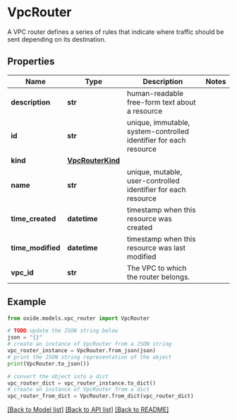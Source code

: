 # VpcRouter

A VPC router defines a series of rules that indicate where traffic should be sent depending on its destination.

## Properties

Name | Type | Description | Notes
------------ | ------------- | ------------- | -------------
**description** | **str** | human-readable free-form text about a resource | 
**id** | **str** | unique, immutable, system-controlled identifier for each resource | 
**kind** | [**VpcRouterKind**](VpcRouterKind.md) |  | 
**name** | **str** | unique, mutable, user-controlled identifier for each resource | 
**time_created** | **datetime** | timestamp when this resource was created | 
**time_modified** | **datetime** | timestamp when this resource was last modified | 
**vpc_id** | **str** | The VPC to which the router belongs. | 

## Example

```python
from oxide.models.vpc_router import VpcRouter

# TODO update the JSON string below
json = "{}"
# create an instance of VpcRouter from a JSON string
vpc_router_instance = VpcRouter.from_json(json)
# print the JSON string representation of the object
print(VpcRouter.to_json())

# convert the object into a dict
vpc_router_dict = vpc_router_instance.to_dict()
# create an instance of VpcRouter from a dict
vpc_router_from_dict = VpcRouter.from_dict(vpc_router_dict)
```
[[Back to Model list]](../README.md#documentation-for-models) [[Back to API list]](../README.md#documentation-for-api-endpoints) [[Back to README]](../README.md)


